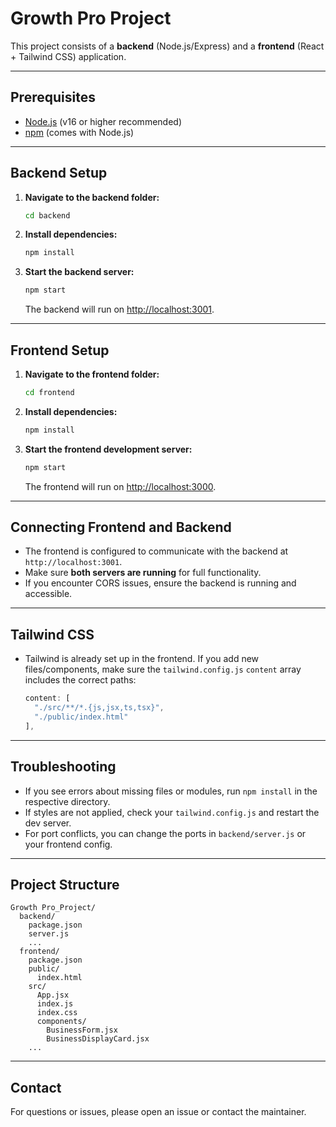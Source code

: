 # Growth Pro Project

This project consists of a **backend** (Node.js/Express) and a **frontend** (React + Tailwind CSS) application.

---

## Prerequisites
- [Node.js](https://nodejs.org/) (v16 or higher recommended)
- [npm](https://www.npmjs.com/) (comes with Node.js)

---

## Backend Setup

1. **Navigate to the backend folder:**
   ```sh
   cd backend
   ```
2. **Install dependencies:**
   ```sh
   npm install
   ```
3. **Start the backend server:**
   ```sh
   npm start
   ```
   The backend will run on [http://localhost:3001](http://localhost:3001).

---

## Frontend Setup

1. **Navigate to the frontend folder:**
   ```sh
   cd frontend
   ```
2. **Install dependencies:**
   ```sh
   npm install
   ```
3. **Start the frontend development server:**
   ```sh
   npm start
   ```
   The frontend will run on [http://localhost:3000](http://localhost:3000).

---

## Connecting Frontend and Backend
- The frontend is configured to communicate with the backend at `http://localhost:3001`.
- Make sure **both servers are running** for full functionality.
- If you encounter CORS issues, ensure the backend is running and accessible.

---

## Tailwind CSS
- Tailwind is already set up in the frontend. If you add new files/components, make sure the `tailwind.config.js` `content` array includes the correct paths:
  ```js
  content: [
    "./src/**/*.{js,jsx,ts,tsx}",
    "./public/index.html"
  ],
  ```

---

## Troubleshooting
- If you see errors about missing files or modules, run `npm install` in the respective directory.
- If styles are not applied, check your `tailwind.config.js` and restart the dev server.
- For port conflicts, you can change the ports in `backend/server.js` or your frontend config.

---

## Project Structure
```
Growth Pro_Project/
  backend/
    package.json
    server.js
    ...
  frontend/
    package.json
    public/
      index.html
    src/
      App.jsx
      index.js
      index.css
      components/
        BusinessForm.jsx
        BusinessDisplayCard.jsx
    ...
```

---

## Contact
For questions or issues, please open an issue or contact the maintainer. 